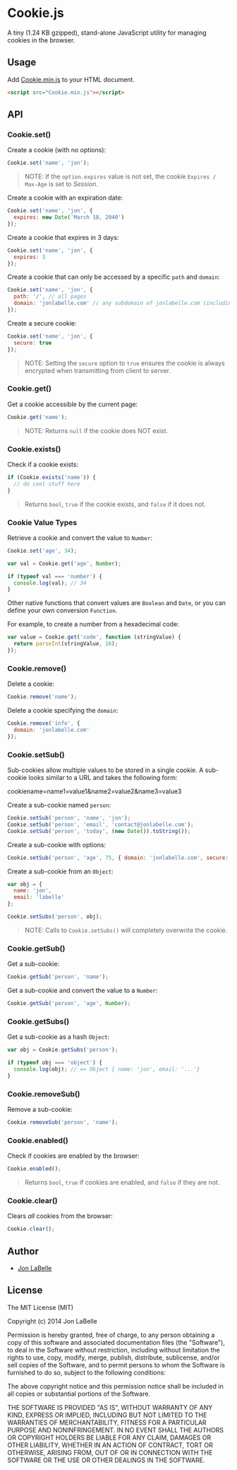 Cookie.js
=========

A tiny (1.24 KB gzipped), stand-alone JavaScript utility for managing cookies in the browser.

## Usage

Add [Cookie.min.js](https://raw.githubusercontent.com/jonlabelle/cookie-js/master/Cookie.min.js) to your HTML document.

```html
<script src="Cookie.min.js"></script>
```

## API

### Cookie.set()

Create a cookie (with no options):

```javascript
Cookie.set('name', 'jon');
```

> NOTE: If the `option.expires` value is not set, the cookie `Expires / Max-Age` is set to *Session*.

Create a cookie with an expiration date:

```javascript
Cookie.set('name', 'jon', {
  expires: new Date('March 18, 2040')
});
```

Create a cookie that expires in 3 days:

```javascript
Cookie.set('name', 'jon', {
  expires: 3
});
```

Create a cookie that can only be accessed by a specific `path` and `domain`:

```javascript
Cookie.set('name', 'jon', {
  path: '/', // all pages
  domain: 'jonlabelle.com' // any subdomain of jonlabelle.com (including www)
});
```

Create a secure cookie:

```javascript
Cookie.set('name', 'jon', {
  secure: true
});
```

> NOTE: Setting the `secure` option to `true` ensures the cookie is always encrypted when transmitting from client to server.

### Cookie.get()

Get a cookie accessible by the current page: 

```javascript
Cookie.get('name');
```

> NOTE: Returns `null` if the cookie does NOT exist.

### Cookie.exists()

Check if a cookie exists:

```javascript
if (Cookie.exists('name')) {
  // do cool stuff here
}
```

> Returns `bool`, `true` if the cookie exists, and `false` if it does not.

### Cookie Value Types

Retrieve a cookie and convert the value to `Number`:

```javascript
Cookie.set('age', 34);

var val = Cookie.get('age', Number);

if (typeof val === 'number') {
  console.log(val); // 34
}
```

Other native functions that convert values are `Boolean` and `Date`, or you can define your own conversion `Function`.

For example, to create a number from a hexadecimal code:

```javascript
var value = Cookie.get('code', function (stringValue) {
  return parseInt(stringValue, 16);
});
```

### Cookie.remove()

Delete a cookie:

```javascript
Cookie.remove('name');
```

Delete a cookie specifying the `domain`:

```javascript
Cookie.remove('info', {
  domain: 'jonlabelle.com'
});
```

### Cookie.setSub()

Sub-cookies allow multiple values to be stored in a single cookie. A sub-cookie looks similar to a URL and takes the following form:

  cookiename=name1=value1&name2=value2&name3=value3

Create a sub-cookie named `person`:

```javascript
Cookie.setSub('person', 'name', 'jon');
Cookie.setSub('person', 'email', 'contact@jonlabelle.com');
Cookie.setSub('person', 'today', (new Date()).toString());
```

Create a sub-cookie with options:

```javascript
Cookie.setSub('person', 'age', 75, { domain: 'jonlabelle.com', secure: true });
```

Create a sub-cookie from an `Object`:

```javascript
var obj = {
  name: 'jon',
  email: 'labelle'
};

Cookie.setSubs('person', obj);
```

> NOTE: Calls to `Cookie.setSubs()` will completely overwrite the cookie.

### Cookie.getSub()

Get a sub-cookie:

```javascript
Cookie.getSub('person', 'name');
```

Get a sub-cookie and convert the value to a `Number`:

```javascript
Cookie.getSub('person', 'age', Number);
```

### Cookie.getSubs()

Get a sub-cookie as a hash `Object`:

```javascript
var obj = Cookie.getSubs('person');

if (typeof obj === 'object') {
  console.log(obj); // => Object { name: 'jon', email: '...'}
}
```

### Cookie.removeSub()

Remove a sub-cookie:

```javascript
Cookie.removeSub('person', 'name');
```

### Cookie.enabled()

Check if cookies are enabled by the browser:

```javascript
Cookie.enabled();
```

> Returns `bool`, `true` if cookies are enabled, and `false` if they are not.

### Cookie.clear()

Clears *all* cookies from the browser:

```javascript
Cookie.clear();
```

## Author

- [Jon LaBelle](mailto:contact@jonlabelle.com)

## License

The MIT License (MIT)

Copyright (c) 2014 Jon LaBelle

Permission is hereby granted, free of charge, to any person obtaining a copy
of this software and associated documentation files (the "Software"), to deal
in the Software without restriction, including without limitation the rights
to use, copy, modify, merge, publish, distribute, sublicense, and/or sell
copies of the Software, and to permit persons to whom the Software is
furnished to do so, subject to the following conditions:

The above copyright notice and this permission notice shall be included in
all copies or substantial portions of the Software.

THE SOFTWARE IS PROVIDED "AS IS", WITHOUT WARRANTY OF ANY KIND, EXPRESS OR
IMPLIED, INCLUDING BUT NOT LIMITED TO THE WARRANTIES OF MERCHANTABILITY,
FITNESS FOR A PARTICULAR PURPOSE AND NONINFRINGEMENT. IN NO EVENT SHALL THE
AUTHORS OR COPYRIGHT HOLDERS BE LIABLE FOR ANY CLAIM, DAMAGES OR OTHER
LIABILITY, WHETHER IN AN ACTION OF CONTRACT, TORT OR OTHERWISE, ARISING FROM,
OUT OF OR IN CONNECTION WITH THE SOFTWARE OR THE USE OR OTHER DEALINGS IN
THE SOFTWARE.
